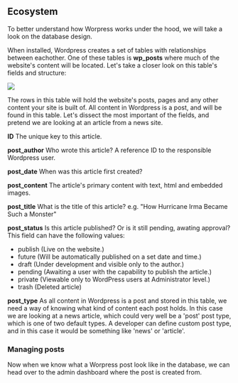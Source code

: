 ## Ecosystem
To better understand how Worpress works under the hood, we will take a look on the database design. 

When installed, Wordpress creates a set of tables with relationships between eachother. One of these tables is **wp_posts** where much of the website's content will be located. Let's take a closer look on this table's fields and structure:

![]({{site.baseurl}}//34.png)

The rows in this table will hold the website's posts, pages and any other content your site is built of. All content in Wordpress is a post, and will be found in this table. Let's dissect the most important of the fields, and pretend we are looking at an article from a news site.

**ID**
The unique key to this article.

**post_author**
Who wrote this article? A reference ID to the responsible Wordpress user.

**post_date**
When was this article first created?

**post_content**
The article's primary content with text, html and embedded images.

**post_title**
What is the title of this article? e.g. "How Hurricane Irma Became Such a Monster"

**post_status**
Is this article published? Or is it still pending, awating approval? This field can have the following values:

- publish (Live on the website.)
- future (Will be automatically published on a set date and time.)
- draft (Under development and visible only to the author.)
- pending (Awaiting a user with the capability to publish the article.)
- private (Viewable only to WordPress users at Administrator level.)
- trash (Deleted article)

**post_type**
As all content in Wordpress is a post and stored in this table, we need a way of knowing what kind of content each post holds. In this case we are looking at a news article, which could very well be a 'post' post type, which is one of two default types. A developer can define custom post type, and in this case it would be something like 'news' or 'article'.

### Managing posts
Now when we know what a Worpress post look like in the database, we can head over to the admin dashboard where the post is created from.



